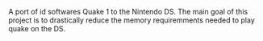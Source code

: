 A port of id softwares Quake 1 to the Nintendo DS. The main goal of this project is to drastically reduce the memory requiremments needed to play quake on the DS.